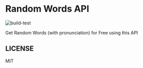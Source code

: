# Random Words API

![build-test](https://github.com/mcnaveen/Random-Words-API/workflows/build-test/badge.svg)

Get Random Words (with pronunciation) for Free using this API

## LICENSE

MIT
